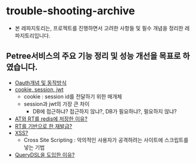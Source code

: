 # trouble-shooting-archive

- 본 레파지토리는, 프로젝트를 진행하면서 고려한 사항들 및 필수 개념을 정리한 레파지토리입니다.

## Petree서비스의 주요 기능 정리 및 성능 개선을 목표로 하였습니다.

- [Oauth개념 및 동작방식](https://github.com/Suxxxxhyun/trouble-shooting-archive/blob/main/oauth.md)
- [cookie, session, jwt](https://github.com/Suxxxxhyun/trouble-shooting-archive/blob/main/cookie-session-jwt.md)
  - cookie : session id를 전달하기 위한 매개체
  - session과 jwt의 가장 큰 차이
    - DB에 접근하냐? 접근하지 않냐?, DB가 필요하냐?, 필요하지 않냐?
- [AT와 RT를 redis에 저장한 이유?]()
- [RT를 기반으로 한 재발급?]()
- [XSS?](https://github.com/Suxxxxhyun/trouble-shooting-archive/blob/main/xss.md)
  - Cross Site Scripting : 악의적인 사용자가 공격하려는 사이트에 스크립트를 넣는 기법
- [QueryDSL을 도입한 이유?](https://github.com/Suxxxxhyun/trouble-shooting-archive/blob/main/querydsl.md)

